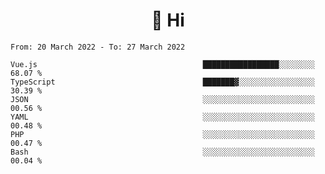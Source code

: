 <h1 align="center">👋 Hi</h1>
<!-- <h3 align="center">An enthusiastic frontend developer</h3> -->

<!--START_SECTION:waka-->

```text
From: 20 March 2022 - To: 27 March 2022

Vue.js                                     █████████████████░░░░░░░░   68.07 %
TypeScript                                 ███████▓░░░░░░░░░░░░░░░░░   30.39 %
JSON                                       ░░░░░░░░░░░░░░░░░░░░░░░░░   00.56 %
YAML                                       ░░░░░░░░░░░░░░░░░░░░░░░░░   00.48 %
PHP                                        ░░░░░░░░░░░░░░░░░░░░░░░░░   00.47 %
Bash                                       ░░░░░░░░░░░░░░░░░░░░░░░░░   00.04 %
```

<!--END_SECTION:waka-->
